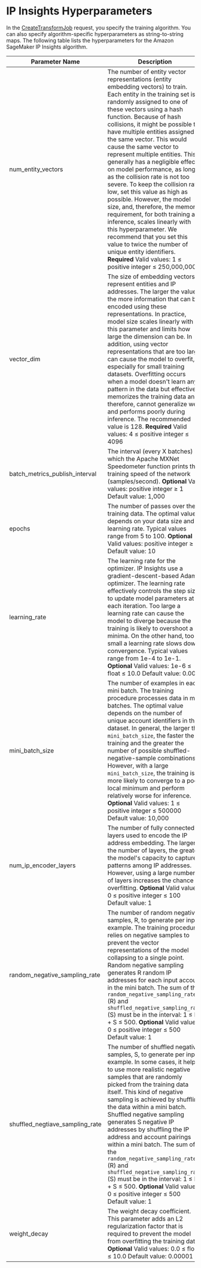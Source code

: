 # IP Insights Hyperparameters<a name="ip-insights-hyperparameters"></a>

In the [CreateTransformJob](API_CreateTransformJob.md) request, you specify the training algorithm\. You can also specify algorithm\-specific hyperparameters as string\-to\-string maps\. The following table lists the hyperparameters for the Amazon SageMaker IP Insights algorithm\.


| Parameter Name | Description | 
| --- | --- | 
| num\_entity\_vectors | The number of entity vector representations \(entity embedding vectors\) to train\. Each entity in the training set is randomly assigned to one of these vectors using a hash function\. Because of hash collisions, it might be possible to have multiple entities assigned to the same vector\. This would cause the same vector to represent multiple entities\. This generally has a negligible effect on model performance, as long as the collision rate is not too severe\. To keep the collision rate low, set this value as high as possible\. However, the model size, and, therefore, the memory requirement, for both training and inference, scales linearly with this hyperparameter\. We recommend that you set this value to twice the number of unique entity identifiers\. **Required** Valid values: 1 ≤ positive integer ≤ 250,000,000  | 
| vector\_dim | The size of embedding vectors to represent entities and IP addresses\. The larger the value, the more information that can be encoded using these representations\. In practice, model size scales linearly with this parameter and limits how large the dimension can be\. In addition, using vector representations that are too large can cause the model to overfit, especially for small training datasets\. Overfitting occurs when a model doesn't learn any pattern in the data but effectively memorizes the training data and, therefore, cannot generalize well and performs poorly during inference\. The recommended value is 128\. **Required** Valid values: 4 ≤ positive integer ≤ 4096  | 
| batch\_metrics\_publish\_interval | The interval \(every X batches\) at which the Apache MXNet Speedometer function prints the training speed of the network \(samples/second\)\.  **Optional** Valid values: positive integer ≥ 1 Default value: 1,000 | 
| epochs | The number of passes over the training data\. The optimal value depends on your data size and learning rate\. Typical values range from 5 to 100\. **Optional** Valid values: positive integer ≥ 1 Default value: 10 | 
| learning\_rate | The learning rate for the optimizer\. IP Insights use a gradient\-descent\-based Adam optimizer\. The learning rate effectively controls the step size to update model parameters at each iteration\. Too large a learning rate can cause the model to diverge because the training is likely to overshoot a minima\. On the other hand, too small a learning rate slows down convergence\. Typical values range from 1e\-4 to 1e\-1\. **Optional** Valid values: 1e\-6 ≤ float ≤ 10\.0 Default value: 0\.001 | 
| mini\_batch\_size | The number of examples in each mini batch\. The training procedure processes data in mini batches\. The optimal value depends on the number of unique account identifiers in the dataset\. In general, the larger the `mini_batch_size`, the faster the training and the greater the number of possible shuffled\-negative\-sample combinations\. However, with a large `mini_batch_size`, the training is more likely to converge to a poor local minimum and perform relatively worse for inference\.  **Optional** Valid values: 1 ≤ positive integer ≤ 500000 Default value: 10,000 | 
| num\_ip\_encoder\_layers | The number of fully connected layers used to encode the IP address embedding\. The larger the number of layers, the greater the model's capacity to capture patterns among IP addresses\. However, using a large number of layers increases the chance of overfitting\. **Optional** Valid values: 0 ≤ positive integer ≤ 100 Default value: 1 | 
| random\_negative\_sampling\_rate | The number of random negative samples, R, to generate per input example\. The training procedure relies on negative samples to prevent the vector representations of the model collapsing to a single point\. Random negative sampling generates R random IP addresses for each input account in the mini batch\. The sum of the `random_negative_sampling_rate` \(R\) and `shuffled_negative_sampling_rate` \(S\) must be in the interval: 1 ≤ R \+ S ≤ 500\. **Optional** Valid values: 0 ≤ positive integer ≤ 500 Default value: 1 | 
| shuffled\_negtiave\_sampling\_rate | The number of shuffled negative samples, S, to generate per input example\. In some cases, it helps to use more realistic negative samples that are randomly picked from the training data itself\. This kind of negative sampling is achieved by shuffling the data within a mini batch\. Shuffled negative sampling generates S negative IP addresses by shuffling the IP address and account pairings within a mini batch\. The sum of the `random_negative_sampling_rate` \(R\) and `shuffled_negative_sampling_rate` \(S\) must be in the interval: 1 ≤ R \+ S ≤ 500\. **Optional** Valid values: 0 ≤ positive integer ≤ 500 Default value: 1 | 
| weight\_decay | The weight decay coefficient\. This parameter adds an L2 regularization factor that is required to prevent the model from overfitting the training data\. **Optional** Valid values: 0\.0 ≤ float ≤ 10\.0 Default value: 0\.00001 | 